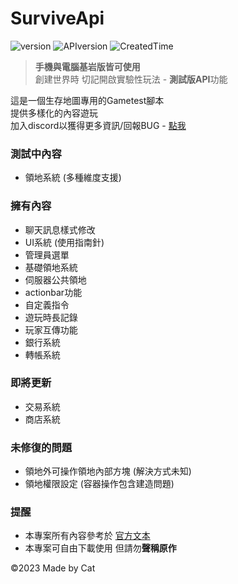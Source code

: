# SurviveApi
![version](https://img.shields.io/badge/Version-Dev--1.6-blue)
![APIversion](https://img.shields.io/badge/API--Supported--Version-Bedrock--1.19.63+-brightgreen)
![CreatedTime](https://img.shields.io/badge/Created--Time-2023--2%2F25-orange)

> **手機與電腦基岩版皆可使用**\
> 創建世界時 切記開啟實驗性玩法 - **測試版API**功能

這是一個生存地圖專用的Gametest腳本\
提供多樣化的內容遊玩\
加入discord以獲得更多資訊/回報BUG - [點我](https://discord.gg/cyx5GCgu2B)

### 測試中內容
- 領地系統 (多種維度支援)

### 擁有內容
- 聊天訊息樣式修改
- UI系統 (使用指南針)
- 管理員選單
- 基礎領地系統
- 伺服器公共領地
- actionbar功能
- 自定義指令
- 遊玩時長記錄
- 玩家互傳功能
- 銀行系統
- 轉帳系統
### 即將更新
- 交易系統
- 商店系統
### 未修復的問題
- 領地外可操作領地內部方塊 (解決方式未知)
- 領地權限設定 (容器操作包含建造問題)
### 提醒
- 本專案所有內容參考於 [官方文本](https://learn.microsoft.com/en-us/minecraft/creator/scriptapi/)
- 本專案可自由下載使用 但請勿**聲稱原作**

©2023 Made by Cat